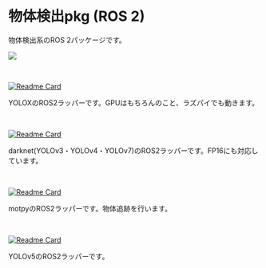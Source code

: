 # 物体検出pkg (ROS 2)

物体検出系のROS 2パッケージです。

![](https://github.com/Ar-Ray-code/RenderTexture2ROS2Image/raw/main/images_for_readme/unity-demo.gif?raw=true)

<br>

[![Readme Card](https://github-readme-stats.vercel.app/api/pin/?username=Ar-Ray-code&repo=YOLOX-ROS)](https://github.com/Ar-Ray-code/YOLOX-ROS)

YOLOXのROS2ラッパーです。GPUはもちろんのこと、ラズパイでも動きます。

<br>

[![Readme Card](https://github-readme-stats.vercel.app/api/pin/?username=Ar-Ray-code&repo=darknet_ros_fp16)](https://github.com/Ar-Ray-code/darknet_ros_fp16)

darknet(YOLOv3・YOLOv4・YOLOv7)のROS2ラッパーです。FP16にも対応しています。

<br>

[![Readme Card](https://github-readme-stats.vercel.app/api/pin/?username=Ar-Ray-code&repo=motpy_ros)](https://github.com/Ar-Ray-code/motpy_ros)

motpyのROS2ラッパーです。物体追跡を行います。

<br>

[![Readme Card](https://github-readme-stats.vercel.app/api/pin/?username=Ar-Ray-code&repo=YOLOv5-ROS)](https://github.com/Ar-Ray-code/YOLOv5-ROS)

YOLOv5のROS2ラッパーです。

<br>